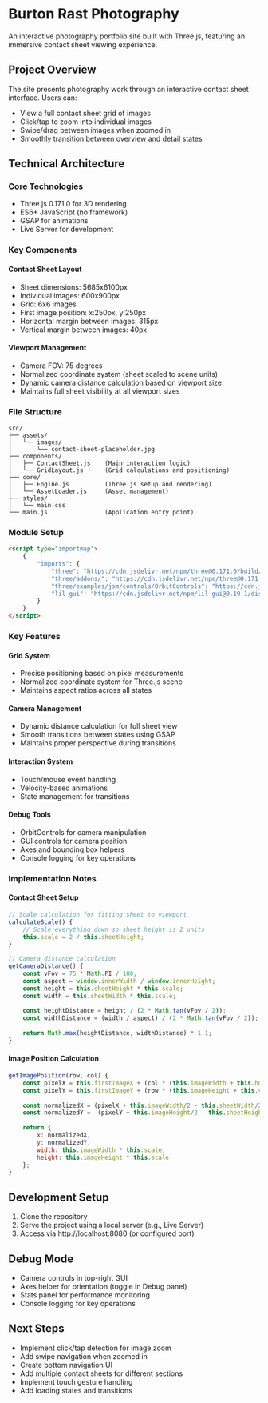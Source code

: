# Burton Rast Photography

An interactive photography portfolio site built with Three.js, featuring an immersive contact sheet viewing experience.

## Project Overview

The site presents photography work through an interactive contact sheet interface. Users can:

- View a full contact sheet grid of images
- Click/tap to zoom into individual images
- Swipe/drag between images when zoomed in
- Smoothly transition between overview and detail states

## Technical Architecture

### Core Technologies
- Three.js 0.171.0 for 3D rendering
- ES6+ JavaScript (no framework)
- GSAP for animations
- Live Server for development

### Key Components

#### Contact Sheet Layout
- Sheet dimensions: 5685x6100px
- Individual images: 600x900px
- Grid: 6x6 images
- First image position: x:250px, y:250px
- Horizontal margin between images: 315px
- Vertical margin between images: 40px

#### Viewport Management
- Camera FOV: 75 degrees
- Normalized coordinate system (sheet scaled to scene units)
- Dynamic camera distance calculation based on viewport size
- Maintains full sheet visibility at all viewport sizes

### File Structure
```
src/
├── assets/
│   └── images/
│       └── contact-sheet-placeholder.jpg
├── components/
│   ├── ContactSheet.js    (Main interaction logic)
│   └── GridLayout.js      (Grid calculations and positioning)
├── core/
│   ├── Engine.js          (Three.js setup and rendering)
│   └── AssetLoader.js     (Asset management)
├── styles/
│   └── main.css
└── main.js                (Application entry point)
```

### Module Setup
```html
<script type="importmap">
    {
        "imports": {
            "three": "https://cdn.jsdelivr.net/npm/three@0.171.0/build/three.module.js",
            "three/addons/": "https://cdn.jsdelivr.net/npm/three@0.171.0/examples/jsm/",
            "three/examples/jsm/controls/OrbitControls": "https://cdn.jsdelivr.net/npm/three@0.171.0/examples/jsm/controls/OrbitControls.js",
            "lil-gui": "https://cdn.jsdelivr.net/npm/lil-gui@0.19.1/dist/lil-gui.esm.js"
        }
    }
</script>
```

### Key Features

#### Grid System
- Precise positioning based on pixel measurements
- Normalized coordinate system for Three.js scene
- Maintains aspect ratios across all states

#### Camera Management
- Dynamic distance calculation for full sheet view
- Smooth transitions between states using GSAP
- Maintains proper perspective during transitions

#### Interaction System
- Touch/mouse event handling
- Velocity-based animations
- State management for transitions

#### Debug Tools
- OrbitControls for camera manipulation
- GUI controls for camera position
- Axes and bounding box helpers
- Console logging for key operations

### Implementation Notes

#### Contact Sheet Setup
```javascript
// Scale calculation for fitting sheet to viewport
calculateScale() {
    // Scale everything down so sheet height is 2 units
    this.scale = 2 / this.sheetHeight;
}

// Camera distance calculation
getCameraDistance() {
    const vFov = 75 * Math.PI / 180;
    const aspect = window.innerWidth / window.innerHeight;
    const height = this.sheetHeight * this.scale;
    const width = this.sheetWidth * this.scale;
    
    const heightDistance = height / (2 * Math.tan(vFov / 2));
    const widthDistance = (width / aspect) / (2 * Math.tan(vFov / 2));
    
    return Math.max(heightDistance, widthDistance) * 1.1;
}
```

#### Image Position Calculation
```javascript
getImagePosition(row, col) {
    const pixelX = this.firstImageX + (col * (this.imageWidth + this.horizontalMargin));
    const pixelY = this.firstImageY + (row * (this.imageHeight + this.verticalMargin));
    
    const normalizedX = (pixelX + this.imageWidth/2 - this.sheetWidth/2) * this.scale;
    const normalizedY = -(pixelY + this.imageHeight/2 - this.sheetHeight/2) * this.scale;
    
    return {
        x: normalizedX,
        y: normalizedY,
        width: this.imageWidth * this.scale,
        height: this.imageHeight * this.scale
    };
}
```

## Development Setup

1. Clone the repository
2. Serve the project using a local server (e.g., Live Server)
3. Access via http://localhost:8080 (or configured port)

## Debug Mode
- Camera controls in top-right GUI
- Axes helper for orientation (toggle in Debug panel)
- Stats panel for performance monitoring
- Console logging for key operations

## Next Steps
- Implement click/tap detection for image zoom
- Add swipe navigation when zoomed in
- Create bottom navigation UI
- Add multiple contact sheets for different sections
- Implement touch gesture handling
- Add loading states and transitions 
